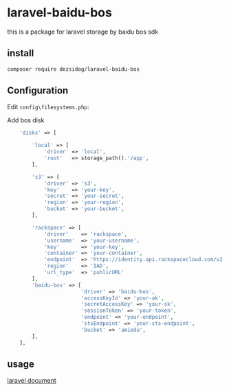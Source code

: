 # laravel-baidu-bos

this is a package for laravel storage by baidu bos sdk

## install

```bash
composer require dezsidog/laravel-baidu-bos
```

## Configuration

Edit `config\filesystems.php`:

Add bos disk

```php
	'disks' => [

		'local' => [
			'driver' => 'local',
			'root'   => storage_path().'/app',
		],

		's3' => [
			'driver' => 's3',
			'key'    => 'your-key',
			'secret' => 'your-secret',
			'region' => 'your-region',
			'bucket' => 'your-bucket',
		],

		'rackspace' => [
			'driver'    => 'rackspace',
			'username'  => 'your-username',
			'key'       => 'your-key',
			'container' => 'your-container',
			'endpoint'  => 'https://identity.api.rackspacecloud.com/v2.0/',
			'region'    => 'IAD',
			'url_type'  => 'publicURL'
		],
		'baidu-bos' => [
                        'driver' => 'baidu-bos',
                        'accessKeyId' => 'your-ak',
                        'secretAccessKey' => 'your-sk',
                        'sessionToken' => 'your-token',
                        'endpoint' => 'your-endpoint',
                        'stsEndpoint' => 'your-sts-endpoint',
                        'bucket' => 'amiedu',
		],
	],
```

## usage
[laravel document](https://laravel.com/docs/5.5/filesystem#custom-filesystems)
